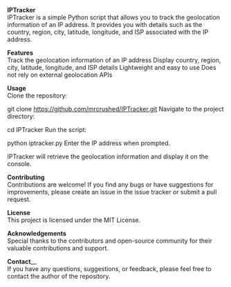 **IPTracker**<br>
IPTracker is a simple Python script that allows you to track the geolocation information of an IP address. It provides you with details such as the country, region, city, latitude, longitude, and ISP associated with the IP address.

**Features**<br>
Track the geolocation information of an IP address
Display country, region, city, latitude, longitude, and ISP details
Lightweight and easy to use
Does not rely on external geolocation APIs


**Usage**<br>
Clone the repository:



git clone https://github.com/mrcrushed/IPTracker.git
Navigate to the project directory:

cd IPTracker
Run the script:

python iptracker.py
Enter the IP address when prompted.

IPTracker will retrieve the geolocation information and display it on the console.

**Contributing**<br>
Contributions are welcome! If you find any bugs or have suggestions for improvements, please create an issue in the issue tracker or submit a pull request.

**License**<br>
This project is licensed under the MIT License.

**Acknowledgements**<br>
Special thanks to the contributors and open-source community for their valuable contributions and support.

**Contact**__<br>
If you have any questions, suggestions, or feedback, please feel free to contact the author of the repository.
